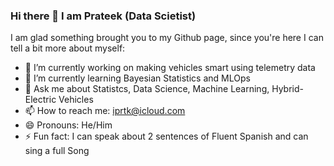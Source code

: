 ### Hi there 👋 I am Prateek (Data Scietist)

<!--
**prteek/prteek** is a ✨ _special_ ✨ repository because its `README.md` (this file) appears on your GitHub profile.
-->
I am glad something brought you to my Github page, since you're here I can tell a bit more about myself:

- 🔭 I’m currently working on making vehicles smart using telemetry data
- 🌱 I’m currently learning Bayesian Statistics and MLOps
- 💬 Ask me about Statistcs, Data Science, Machine Learning, Hybrid-Electric Vehicles
- 📫 How to reach me: iprtk@icloud.com
- 😄 Pronouns: He/Him
- ⚡ Fun fact: I can speak about 2 sentences of Fluent Spanish and can sing a full Song 

